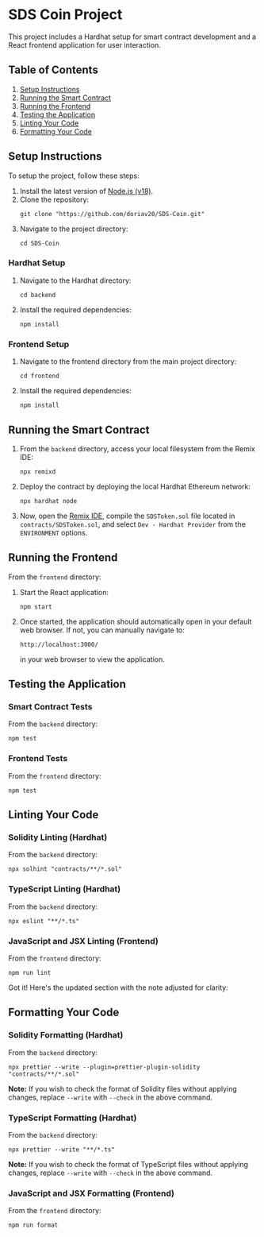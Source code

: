 # SDS Coin Project

This project includes a Hardhat setup for smart contract development and a React frontend application for user
interaction.

## Table of Contents

1. [Setup Instructions](#setup-instructions)
2. [Running the Smart Contract](#running-the-smart-contract)
3. [Running the Frontend](#running-the-frontend)
4. [Testing the Application](#testing-the-application)
5. [Linting Your Code](#linting-your-code)
6. [Formatting Your Code](#formatting-your-code)

## Setup Instructions

To setup the project, follow these steps:

1. Install the latest version of [Node.js (v18)](https://nodejs.org/dist/latest-v18.x/).
2. Clone the repository:
    ```
    git clone "https://github.com/doriav20/SDS-Coin.git"
    ```
3. Navigate to the project directory:
    ```
    cd SDS-Coin
    ```

### Hardhat Setup

1. Navigate to the Hardhat directory:
    ```
    cd backend
    ```
2. Install the required dependencies:
    ```
    npm install
    ```

### Frontend Setup

1. Navigate to the frontend directory from the main project directory:
    ```
    cd frontend
    ```
2. Install the required dependencies:
    ```
    npm install
    ```

## Running the Smart Contract

1. From the `backend` directory, access your local filesystem from the Remix IDE:
    ```
    npx remixd
    ```
2. Deploy the contract by deploying the local Hardhat Ethereum network:
    ```
    npx hardhat node
    ```
3. Now, open the [Remix IDE](https://remix.ethereum.org/), compile the `SDSToken.sol` file located
   in `contracts/SDSToken.sol`, and select `Dev - Hardhat Provider` from the `ENVIRONMENT` options.

## Running the Frontend

From the `frontend` directory:

1. Start the React application:
    ```
    npm start
    ```

2. Once started, the application should automatically open in your default web browser. If not, you can manually
   navigate to:
    ```
    http://localhost:3000/
    ```
   in your web browser to view the application.

## Testing the Application

### Smart Contract Tests

From the `backend` directory:

```
npm test
```

### Frontend Tests

From the `frontend` directory:

```
npm test
```

## Linting Your Code

### Solidity Linting (Hardhat)

From the `backend` directory:

```
npx solhint "contracts/**/*.sol"
```

### TypeScript Linting (Hardhat)

From the `backend` directory:

```
npx eslint "**/*.ts"
```

### JavaScript and JSX Linting (Frontend)

From the `frontend` directory:

```
npm run lint
```

Got it! Here's the updated section with the note adjusted for clarity:

## Formatting Your Code

### Solidity Formatting (Hardhat)

From the `backend` directory:

```
npx prettier --write --plugin=prettier-plugin-solidity "contracts/**/*.sol"
```

**Note:** If you wish to check the format of Solidity files without applying changes, replace `--write` with `--check`
in the above command.

### TypeScript Formatting (Hardhat)

From the `backend` directory:

```
npx prettier --write "**/*.ts"
```

**Note:** If you wish to check the format of TypeScript files without applying changes, replace `--write` with `--check`
in the above command.

### JavaScript and JSX Formatting (Frontend)

From the `frontend` directory:

```
npm run format
```

